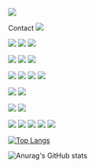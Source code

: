 <img src="https://capsule-render.vercel.app/api?type=wave&color=auto&height=400&section=header&text=I%20am%20Donghee&fontSize=50" />

Contact
<a href="mailto:lovelydong4@gmail.com"><img src="https://img.shields.io/badge/Gmail-EA4335?style=flat-square&logo=Gmail&logoColor=white"/></a>

<img src="https://img.shields.io/badge/Figma-F24E1E?style=flat-square&logo=Figma&logoColor=white"/>&nbsp;<img src="https://img.shields.io/badge/Adobe Illustrator-FF9A00?style=flat-square&logo=Adobe Illustrator&logoColor=white"/>&nbsp;<img src="https://img.shields.io/badge/Adobe Photoshop-31A8FF?style=flat-square&logo=Adobe Photoshop&logoColor=white"/>

<img src="https://img.shields.io/badge/HTML5-E34F26?style=flat-square&logo=HTML5&logoColor=white"/>&nbsp;<img src="https://img.shields.io/badge/CSS3-1572B6?style=flat-square&logo=CSS3&logoColor=white"/>&nbsp;<img src="https://img.shields.io/badge/JavaScript-F7DF1E?style=flat-square&logo=JavaScript&logoColor=white"/>

<img src="https://img.shields.io/badge/C-A8B9CC?style=flat-square&logo=C&logoColor=white"/>&nbsp;<img src="https://img.shields.io/badge/C++-A8B9CC?style=flat-square&logo=C++&logoColor=white"/>&nbsp;<img src="https://img.shields.io/badge/Java-FF9E0F?style=flat-square&logo=Java&logoColor=white"/>&nbsp;<img src="https://img.shields.io/badge/PHP-777BB4?style=flat-square&logo=PHP&logoColor=white"/>

<img src="https://img.shields.io/badge/Python-3776AB?style=flat-square&logo=Python&logoColor=white"/>&nbsp;<img src="https://img.shields.io/badge/Android-3DDC84?style=flat-square&logo=Android&logoColor=white"/>

<img src="https://img.shields.io/badge/Linux-FCC624?style=flat-square&logo=Linux&logoColor=white"/>&nbsp;<img src="https://img.shields.io/badge/Ubuntu-E95420?style=flat-square&logo=Ubuntu&logoColor=white"/>

<img src="https://img.shields.io/badge/Atlassian-0052CC?style=flat-square&logo=Atlassian&logoColor=white"/>&nbsp;<img src="https://img.shields.io/badge/Jira-0052CC?style=flat-square&logo=Jira&logoColor=white"/>&nbsp;<img src="https://img.shields.io/badge/Confluence-172B4D?style=flat-square&logo=Confluence&logoColor=white"/>&nbsp;<img src="https://img.shields.io/badge/GitHub-181717?style=flat-square&logo=GitHub&logoColor=white"/>&nbsp;<img src="https://img.shields.io/badge/Bitbucket-0052CC?style=flat-square&logo=Bitbucket&logoColor=white"/>

[![Top Langs](https://github-readme-stats.vercel.app/api/top-langs/?username=Dong-HeeKim&layout=compact)](https://github.com/Dong-HeeKim/github-readme-stats)

![Anurag's GitHub stats](https://github-readme-stats.vercel.app/api?username=Dong-HeeKim&show_icons=true&theme=buefy)
